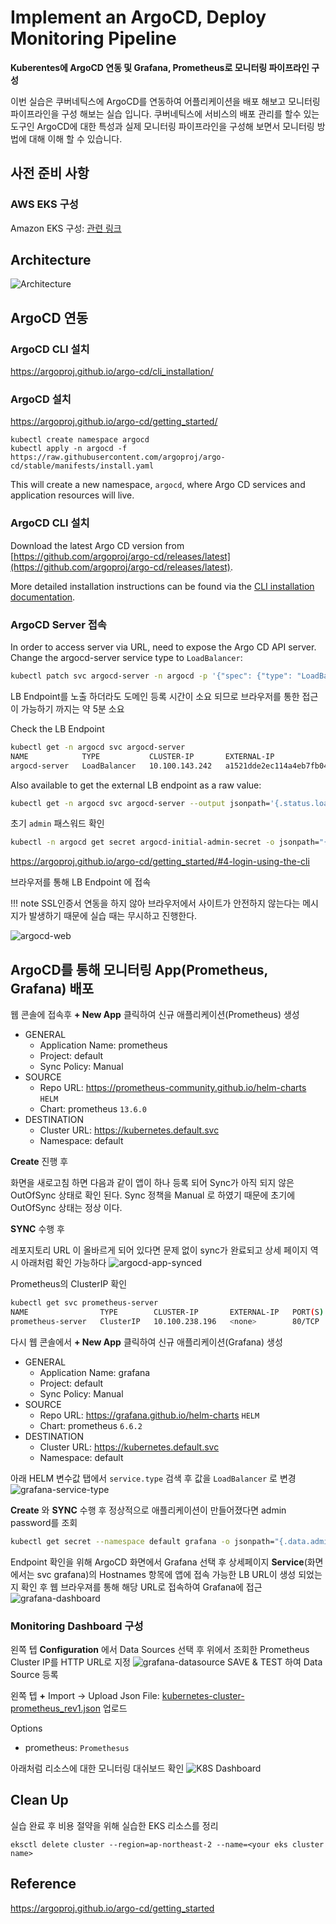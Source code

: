 # Implement an ArgoCD, Deploy Monitoring Pipeline

**Kuberentes에 ArgoCD 연동 및 Grafana, Prometheus로 모니터링 파이프라인 구성**

이번 실습은 쿠버네틱스에 ArgoCD를 연동하여 어플리케이션을 배포 해보고 모니터링 파이프라인을 구성 해보는 실습 입니다. 쿠버네틱스에 서비스의 배포 관리를 할수 있는 도구인 ArgoCD에 대한 특성과 실제 모니터링 파이프라인을 구성해 보면서 모니터링 방법에 대해 이해 할 수 있습니다.

## 사전 준비 사항

### AWS EKS 구성

Amazon EKS 구성: [관련 링크](../cloud/aws/amazon-eks-setup.md)

## Architecture
![Architecture](assets/argo-architecture.png)

## ArgoCD 연동

### ArgoCD CLI 설치
https://argoproj.github.io/argo-cd/cli_installation/

### ArgoCD 설치
https://argoproj.github.io/argo-cd/getting_started/

```
kubectl create namespace argocd
kubectl apply -n argocd -f https://raw.githubusercontent.com/argoproj/argo-cd/stable/manifests/install.yaml
```
This will create a new namespace, `argocd`, where Argo CD services and application resources will live.

### ArgoCD CLI 설치

Download the latest Argo CD version from [https://github.com/argoproj/argo-cd/releases/latest](https://github.com/argoproj/argo-cd/releases/latest). 

More detailed installation instructions can be found via the [CLI installation documentation](https://github.com/argoproj/argo-cd/blob/master/docs/cli_installation.md).

### ArgoCD Server 접속
In order to access server via URL, need to expose the Argo CD API server. Change the argocd-server service type to `LoadBalancer`:

```bash
kubectl patch svc argocd-server -n argocd -p '{"spec": {"type": "LoadBalancer"}}'
```
LB Endpoint를 노출 하더라도 도메인 등록 시간이 소요 되므로 브라우저를 통한 접근이 가능하기 까지는 약 5분 소요

Check the LB Endpoint

```bash
kubectl get -n argocd svc argocd-server    
NAME            TYPE           CLUSTER-IP       EXTERNAL-IP                                                                    PORT(S)                      AGE
argocd-server   LoadBalancer   10.100.143.242   a1521dde2ec114a4eb7fb04632cab058-1608723687.ap-northeast-2.elb.amazonaws.com   80:32511/TCP,443:31088/TCP   17m
```

Also available to get the external LB endpoint as a raw value:

```bash
kubectl get -n argocd svc argocd-server --output jsonpath='{.status.loadBalancer.ingress[0].hostname}'
```

초기 `admin` 패스워드 확인 
```bash
kubectl -n argocd get secret argocd-initial-admin-secret -o jsonpath="{.data.password}" | base64 -d
```
https://argoproj.github.io/argo-cd/getting_started/#4-login-using-the-cli


브라우저를 통해 LB Endpoint 에 접속

!!! note
    SSL인증서 연동을 하지 않아 브라우저에서 사이트가 안전하지 않는다는 메시지가 발생하기 때문에 실습 때는 무시하고 진행한다.

![argocd-web](assets/argo-web-console.png)


## ArgoCD를 통해 모니터링 App(Prometheus, Grafana) 배포

웹 콘솔에 접속후 __+ New App__ 클릭하여 신규 애플리케이션(Prometheus) 생성

- GENERAL
  - Application Name: prometheus
  - Project: default
  - Sync Policy: Manual
- SOURCE
  - Repo URL: https://prometheus-community.github.io/helm-charts `HELM`
  - Chart: prometheus `13.6.0`
- DESTINATION
  - Cluster URL: https://kubernetes.default.svc
  - Namespace: default

__Create__ 진행 후

화면을 새로고침 하면 다음과 같이 앱이 하나 등록 되어 Sync가 아직 되지 않은 OutOfSync 상태로 확인 된다. Sync 정책을 Manual 로 하였기 때문에 초기에 OutOfSync 상태는 정상 이다.

__SYNC__ 수행 후

레포지토리 URL 이 올바르게 되어 있다면 문제 없이 sync가 완료되고 상세 페이지 역시 아래처럼 확인 가능하다 
![argocd-app-synced](assets/argo-prometheus-synced.png) 

Prometheus의 ClusterIP 확인

```bash
kubectl get svc prometheus-server
NAME                TYPE        CLUSTER-IP       EXTERNAL-IP   PORT(S)   AGE
prometheus-server   ClusterIP   10.100.238.196   <none>        80/TCP    5m44s
```

다시 웹 콘솔에서 __+ New App__ 클릭하여 신규 애플리케이션(Grafana) 생성

- GENERAL
  - Application Name: grafana
  - Project: default
  - Sync Policy: Manual
- SOURCE
  - Repo URL: https://grafana.github.io/helm-charts `HELM`
  - Chart: prometheus `6.6.2`
- DESTINATION
  - Cluster URL: https://kubernetes.default.svc
  - Namespace: default

아래 HELM 변수값 탭에서 `service.type` 검색 후 값을 `LoadBalancer` 로 변경
![grafana-service-type](assets/grafana-helm-servicetype.png)

__Create__ 와 __SYNC__ 수행 후 정상적으로 애플리케이션이 만들어졌다면 admin password를 조회

```bash
kubectl get secret --namespace default grafana -o jsonpath="{.data.admin-password}" | base64 --decode ; echo
```

Endpoint 확인을 위해 ArgoCD 화면에서 Grafana 선택 후 상세페이지
__Service__(화면에서는 svc grafana)의 Hostnames 항목에 앱에 접속 가능한 LB URL이 생성 되었는지 확인 후 웹 브라우져를 통해 해당 URL로 접속하여 Grafana에 접근
![grafana-dashboard](assets/grafana-dashboard.png)

### Monitoring Dashboard 구성  

왼쪽 텝 __Configuration__ 에서 Data Sources 선택 후 위에서 조회한 Prometheus Cluster IP를 HTTP URL로 지정
![grafana-datasource](assets/grafana-datasource.png)
SAVE & TEST 하여 Data Source 등록


왼쪽 텝 __+__ Import -> Upload Json File:
[kubernetes-cluster-prometheus_rev1.json](assets/kubernetes-cluster-prometheus_rev1.json) 업로드

Options
  - prometheus: `Promethesus`

아래처럼 리소스에 대한 모니터링 대쉬보드 확인
![K8S Dashboard](assets/grafana-k8s-dashboard.png)


## Clean Up
실습 완료 후 비용 절약을 위해 실습한 EKS 리소스를 정리
```
eksctl delete cluster --region=ap-northeast-2 --name=<your eks cluster name>
```

## Reference
https://argoproj.github.io/argo-cd/getting_started
